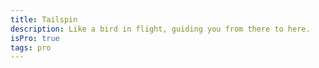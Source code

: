 ```yaml
---
title: Tailspin
description: Like a bird in flight, guiding you from there to here.
isPro: true
tags: pro
---
```

